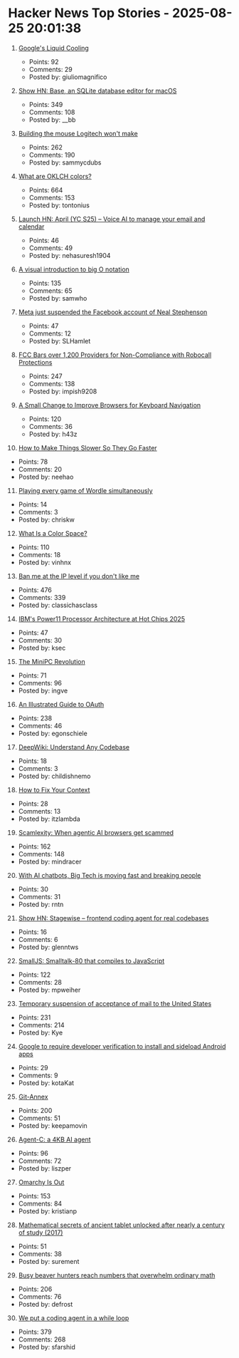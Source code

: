 # Hacker News Top Stories - 2025-08-25 20:01:38

1. [Google's Liquid Cooling](https://chipsandcheese.com/p/googles-liquid-cooling-at-hot-chips)
   - Points: 92
   - Comments: 29
   - Posted by: giuliomagnifico

2. [Show HN: Base, an SQLite database editor for macOS](https://menial.co.uk/base/)
   - Points: 349
   - Comments: 108
   - Posted by: __bb

3. [Building the mouse Logitech won't make](https://samwilkinson.io/posts/2025-08-24-mx-ergo-mods)
   - Points: 262
   - Comments: 190
   - Posted by: sammycdubs

4. [What are OKLCH colors?](https://jakub.kr/components/oklch-colors)
   - Points: 664
   - Comments: 153
   - Posted by: tontonius

5. [Launch HN: April (YC S25) – Voice AI to manage your email and calendar](undefined)
   - Points: 46
   - Comments: 49
   - Posted by: nehasuresh1904

6. [A visual introduction to big O notation](https://samwho.dev/big-o/)
   - Points: 135
   - Comments: 65
   - Posted by: samwho

7. [Meta just suspended the Facebook account of Neal Stephenson](https://twitter.com/nealstephenson/status/1959759051732213812)
   - Points: 47
   - Comments: 12
   - Posted by: SLHamlet

8. [FCC Bars over 1,200 Providers for Non-Compliance with Robocall Protections](https://docs.fcc.gov/public/attachments/DOC-414073A1.txt)
   - Points: 247
   - Comments: 138
   - Posted by: impish9208

9. [A Small Change to Improve Browsers for Keyboard Navigation](https://b.43z.one/2025-07-22/)
   - Points: 120
   - Comments: 36
   - Posted by: h43z

10. [How to Make Things Slower So They Go Faster](https://www.gojiberries.io/how-to-make-things-slower-so-they-go-faster-a-jitter-design-manual/)
   - Points: 78
   - Comments: 20
   - Posted by: neehao

11. [Playing every game of Wordle simultaneously](https://chriskw.xyz/2025/08/24/Hyper-Wordle/)
   - Points: 14
   - Comments: 3
   - Posted by: chriskw

12. [What Is a Color Space?](https://www.makingsoftware.com/chapters/color-spaces-models-and-gamuts)
   - Points: 110
   - Comments: 18
   - Posted by: vinhnx

13. [Ban me at the IP level if you don't like me](https://boston.conman.org/2025/08/21.1)
   - Points: 476
   - Comments: 339
   - Posted by: classichasclass

14. [IBM's Power11 Processor Architecture at Hot Chips 2025](https://www.servethehome.com/ibms-power11-processor-architecture-at-hot-chips-2025/)
   - Points: 47
   - Comments: 30
   - Posted by: ksec

15. [The MiniPC Revolution](https://jadarma.github.io/blog/posts/2025/08/the-minipc-revolution/)
   - Points: 71
   - Comments: 96
   - Posted by: ingve

16. [An Illustrated Guide to OAuth](https://www.ducktyped.org/p/an-illustrated-guide-to-oauth)
   - Points: 238
   - Comments: 46
   - Posted by: egonschiele

17. [DeepWiki: Understand Any Codebase](https://www.aitidbits.ai/p/deepwiki)
   - Points: 18
   - Comments: 3
   - Posted by: childishnemo

18. [How to Fix Your Context](https://www.dbreunig.com/2025/06/26/how-to-fix-your-context.html)
   - Points: 28
   - Comments: 13
   - Posted by: itzlambda

19. [Scamlexity: When agentic AI browsers get scammed](https://guard.io/labs/scamlexity-we-put-agentic-ai-browsers-to-the-test-they-clicked-they-paid-they-failed)
   - Points: 162
   - Comments: 148
   - Posted by: mindracer

20. [With AI chatbots, Big Tech is moving fast and breaking people](https://arstechnica.com/information-technology/2025/08/with-ai-chatbots-big-tech-is-moving-fast-and-breaking-people/)
   - Points: 30
   - Comments: 31
   - Posted by: rntn

21. [Show HN: Stagewise – frontend coding agent for real codebases](https://stagewise.io/)
   - Points: 16
   - Comments: 6
   - Posted by: glenntws

22. [SmallJS: Smalltalk-80 that compiles to JavaScript](https://small-js.org/Home/Home.html)
   - Points: 122
   - Comments: 28
   - Posted by: mpweiher

23. [Temporary suspension of acceptance of mail to the United States](https://www.post.japanpost.jp/int/information/2025/0825_01_en.html)
   - Points: 231
   - Comments: 214
   - Posted by: Kye

24. [Google to require developer verification to install and sideload Android apps](https://9to5google.com/2025/08/25/android-apps-developer-verification/)
   - Points: 29
   - Comments: 9
   - Posted by: kotaKat

25. [Git-Annex](https://git-annex.branchable.com/)
   - Points: 200
   - Comments: 51
   - Posted by: keepamovin

26. [Agent-C: a 4KB AI agent](https://github.com/bravenewxyz/agent-c)
   - Points: 96
   - Comments: 72
   - Posted by: liszper

27. [Omarchy Is Out](https://world.hey.com/dhh/omarchy-is-out-4666dd31)
   - Points: 153
   - Comments: 84
   - Posted by: kristianp

28. [Mathematical secrets of ancient tablet unlocked after nearly a century of study (2017)](https://www.theguardian.com/science/2017/aug/24/mathematical-secrets-of-ancient-tablet-unlocked-after-nearly-a-century-of-study)
   - Points: 51
   - Comments: 38
   - Posted by: surement

29. [Busy beaver hunters reach numbers that overwhelm ordinary math](https://www.quantamagazine.org/busy-beaver-hunters-reach-numbers-that-overwhelm-ordinary-math-20250822/)
   - Points: 206
   - Comments: 76
   - Posted by: defrost

30. [We put a coding agent in a while loop](https://github.com/repomirrorhq/repomirror/blob/main/repomirror.md)
   - Points: 379
   - Comments: 268
   - Posted by: sfarshid

